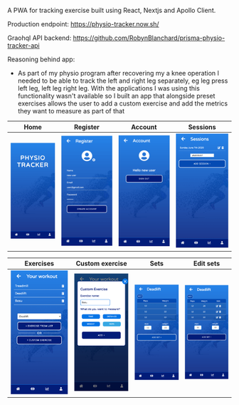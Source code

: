 A PWA for tracking exercise built using React, Nextjs and Apollo Client.

Production endpoint: https://physio-tracker.now.sh/

Graohql API backend: https://github.com/RobynBlanchard/prisma-physio-tracker-api

Reasoning behind app:
* As part of my physio program after recovering my a knee operation I needed to be able to track the left and right leg separately, eg leg press left leg, left leg right leg. With the applications I was using this functionality wasn't available so I built an app that alongside preset exercises allows the user to add a custom exercise and add the metrics they want to measure as part of that 

Home | Register | Account | Sessions
:-------------------------:|:-------------------------:|:-------------------------:|:-------------------------:
![Home screen](/demos/screen-one-home.png "Home screen")  |  ![Register screen](/demos/screen-two-register.png "Rgister screen") | ![Account screen](/demos/screen-three-account.png "Account screen") | ![Sessions screen](/demos/screen-four-sessions.png "Sessions screen")

Exercises | Custom exercise | Sets | Edit sets
:-------------------------:|:-------------------------:|:-------------------------:|:-------------------------:
![Exercises screen](/demos/screen-five-exercises.png "Exercises screen") | ![Custom exercises screen](/demos/screen-six-custom-exercise.png "Custom exercise screen") | ![Sets screen](/demos/screen-seven-sets.png "Sets screen") | ![Edit sets screen](/demos/screen-eight-edit-sets.png "Edit sets screen")
